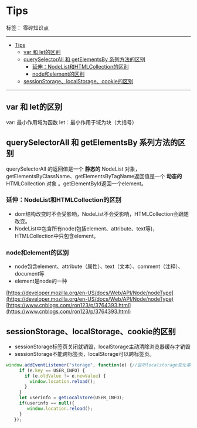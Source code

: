 ﻿# Tips

标签： 零碎知识点

---

- [Tips](#tips)
  - [var 和 let的区别](#var-和-let的区别)
  - [querySelectorAll 和 getElementsBy 系列方法的区别](#queryselectorall-和-getelementsby-系列方法的区别)
    - [延伸：NodeList和HTMLCollection的区别](#延伸nodelist和htmlcollection的区别)
    - [node和element的区别](#node和element的区别)
  - [sessionStorage、localStorage、cookie的区别](#sessionstoragelocalstoragecookie的区别)

---

## var 和 let的区别

var: 最小作用域为函数
let：最小作用于域为块（大括号）

## querySelectorAll 和 getElementsBy 系列方法的区别

querySelectorAll 的返回值是一个 **静态的** NodeList 对象，
getElementsByClassName、getElementsByTagName返回值是一个 **动态的** HTMLCollection 对象 。getElementById返回一个element。

### 延伸：NodeList和HTMLCollection的区别

- dom结构改变时不会受影响，NodeList不会受影响，HTMLCollection会跟随改变。
- NodeList中包含所有node(包括element、attribute、text等)，HTMLCollection中只包含element。

### node和element的区别

- node包含element、attribute（属性）、text（文本）、comment（注释）、document等
- element是node的一种

[https://developer.mozilla.org/en-US/docs/Web/API/Node/nodeType](https://developer.mozilla.org/en-US/docs/Web/API/Node/nodeType)
[https://www.cnblogs.com/ron123/p/3764393.html](https://www.cnblogs.com/ron123/p/3764393.html)

## sessionStorage、localStorage、cookie的区别

- sessionStorage标签页关闭就销毁，localStorage主动清除浏览器缓存才销毁
- sessionStorage不能跨标签页，localStorage可以跨标签页。
  
 ```javascript
 window.addEventListener("storage", function(e) {//监听localstorage变化事件,开两个页面时保持登录状态同步，避免session覆盖
      if (e.key == USER_INFO) {
        if (e.oldValue != e.newValue) {
          window.location.reload();
        }
      }
      let userinfo = getLocalStore(USER_INFO);
      if(userinfo == null){
         window.location.reload();
      }
    });
 ```